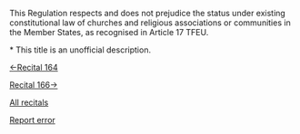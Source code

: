 
This Regulation respects and does not prejudice the status under existing constitutional law of churches and religious associations or communities in the Member States, as recognised in Article 17 TFEU.


\* This title is an unofficial description.




[←Recital 164](https://gdpr-info.eu/recitals/no-164/ "164 - Professional or Other Equivalent Secrecy Obligations")


[Recital 166→](https://gdpr-info.eu/recitals/no-166/ "166 - Delegated Acts of the Commission")


[All recitals](https://gdpr-info.eu/recitals/)

[Report error](https://gdpr-info.eu/gf/?TB_iframe=true&height=306 "Your message")

